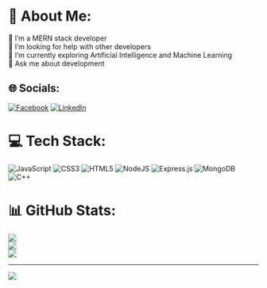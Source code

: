 # 💫 About Me:
🔭 I’m a MERN stack developer<br>🤝 I’m looking for help with other developers<br>🌱 I’m currently exploring Artificial Intelligence and Machine Learning<br>💬 Ask me about  development<br>


## 🌐 Socials:
[![Facebook](https://img.shields.io/badge/Facebook-%231877F2.svg?logo=Facebook&logoColor=white)](https://facebook.com/https://www.facebook.com/profile.php?id=100083536098671) [![LinkedIn](https://img.shields.io/badge/LinkedIn-%230077B5.svg?logo=linkedin&logoColor=white)](https://linkedin.com/in/linkedin.com/in/sibu-chanda) 

# 💻 Tech Stack:
![JavaScript](https://img.shields.io/badge/javascript-%23323330.svg?style=for-the-badge&logo=javascript&logoColor=%23F7DF1E) ![CSS3](https://img.shields.io/badge/css3-%231572B6.svg?style=for-the-badge&logo=css3&logoColor=white) ![HTML5](https://img.shields.io/badge/html5-%23E34F26.svg?style=for-the-badge&logo=html5&logoColor=white) ![NodeJS](https://img.shields.io/badge/node.js-6DA55F?style=for-the-badge&logo=node.js&logoColor=white) ![Express.js](https://img.shields.io/badge/express.js-%23404d59.svg?style=for-the-badge&logo=express&logoColor=%2361DAFB) ![MongoDB](https://img.shields.io/badge/MongoDB-%234ea94b.svg?style=for-the-badge&logo=mongodb&logoColor=white) ![C++](https://img.shields.io/badge/c++-%2300599C.svg?style=for-the-badge&logo=c%2B%2B&logoColor=white)   
# 📊 GitHub Stats: 
![](https://github-readme-stats.vercel.app/api?username=Sibuchanda&theme=synthwave&hide_border=false&include_all_commits=false&count_private=true)<br/>
![](https://github-readme-streak-stats.herokuapp.com/?user=Sibuchanda&theme=synthwave&hide_border=false)<br/>
![](https://github-readme-stats.vercel.app/api/top-langs/?username=Sibuchanda&theme=synthwave&hide_border=false&include_all_commits=false&count_private=true&layout=compact)

---
[![](https://visitcount.itsvg.in/api?id=Sibuchanda&icon=0&color=0)](https://visitcount.itsvg.in)

<!-- Proudly created with GPRM ( https://gprm.itsvg.in ) -->
